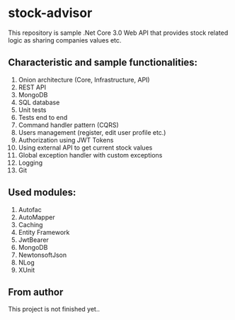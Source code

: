 # stock-advisor
This repository is sample .Net Core 3.0 Web API that provides stock related logic as sharing companies values etc.

## Characteristic and sample functionalities:
1. Onion architecture (Core, Infrastructure, API)
2. REST API
3. MongoDB
4. SQL database
5. Unit tests
6. Tests end to end
7. Command handler pattern (CQRS)
8. Users management (register, edit user profile etc.)
9. Authorization using JWT Tokens
10. Using external API to get current stock values
11. Global exception handler with custom exceptions
12. Logging
13. Git

## Used modules:
1. Autofac
2. AutoMapper
3. Caching
4. Entity Framework
5. JwtBearer
6. MongoDB
7. NewtonsoftJson
8. NLog
9. XUnit

## From author
This project is not finished yet..
